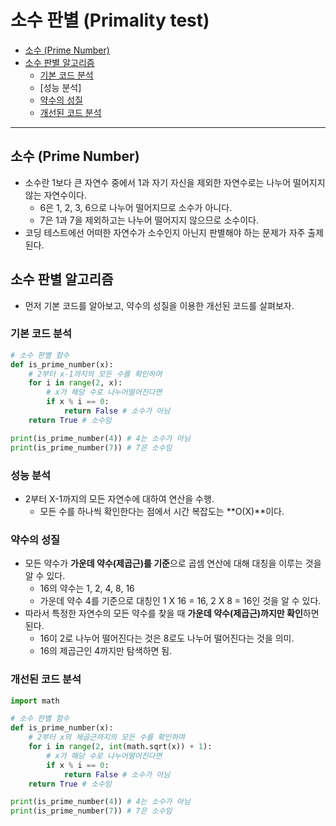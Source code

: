 # 소수 판별 (Primality test)

+ [소수 (Prime Number)](#소수-Prime-Number)
+ [소수 판별 알고리즘](#소수-판별-알고리즘)
	+ [기본 코드 분석](#기본-코드-분석)
	+ [성능 분석]
	+ [약수의 성질](#약수의-성질)
	+ [개선된 코드 분석](#개선된-코드-분석)

---
## 소수 (Prime Number)

+ 소수란 1보다 큰 자연수 중에서 1과 자기 자신을 제외한 자연수로는 나누어 떨어지지 않는 자연수이다.
	+ 6은 1, 2, 3, 6으로 나누어 떨어지므로 소수가 아니다.
	+ 7은 1과 7을 제외하고는 나누어 떨어지지 않으므로 소수이다.
+ 코딩 테스트에선 어떠한 자연수가 소수인지 아닌지 판별해야 하는 문제가 자주 출제된다.

## 소수 판별 알고리즘

+ 먼저 기본 코드를 알아보고, 약수의 성질을 이용한 개선된 코드를 살펴보자.

### 기본 코드 분석
``` python
# 소수 판별 함수
def is_prime_number(x):
    # 2부터 x-1까지의 모든 수를 확인하며
    for i in range(2, x):
        # x가 해당 수로 나누어떨어진다면
        if x % i == 0:
            return False # 소수가 아님
    return True # 소수임

print(is_prime_number(4)) # 4는 소수가 아님
print(is_prime_number(7)) # 7은 소수임
```

### 성능 분석

+ 2부터 X-1까지의 모든 자연수에 대하여 연산을 수행.
	+ 모든 수를 하나씩 확인한다는 점에서 시간 복잡도는 **O(X)**이다.

### 약수의 성질

+ 모든 약수가 **가운데 약수(제곱근)를 기준**으로 곱셈 연산에 대해 대칭을 이루는 것을 알 수 있다.
	+ 16의 약수는 1, 2, 4, 8, 16
	+ 가운데 약수 4를 기준으로 대칭인 1 X 16 = 16, 2 X 8 = 16인 것을 알 수 있다.
+ 따라서 특정한 자연수의 모든 약수를 찾을 때 **가운데 약수(제곱근)까지만 확인**하면 된다.
	+ 16이 2로 나누어 떨어진다는 것은 8로도 나누어 떨어진다는 것을 의미.
	+ 16의 제곱근인 4까지만 탐색하면 됨.

### 개선된 코드 분석
``` python
import math

# 소수 판별 함수
def is_prime_number(x):
    # 2부터 x의 제곱근까지의 모든 수를 확인하며
    for i in range(2, int(math.sqrt(x)) + 1):
        # x가 해당 수로 나누어떨어진다면
        if x % i == 0:
            return False # 소수가 아님
    return True # 소수임

print(is_prime_number(4)) # 4는 소수가 아님
print(is_prime_number(7)) # 7은 소수임
```
